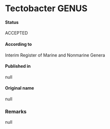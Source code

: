Tectobacter GENUS
=======

#### Status
ACCEPTED

#### According to
Interim Register of Marine and Nonmarine Genera

#### Published in
null

#### Original name
null

### Remarks
null